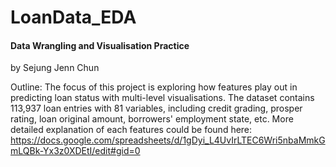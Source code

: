 # LoanData_EDA
#### Data Wrangling and Visualisation Practice
by Sejung Jenn Chun

Outline:
The focus of this project is exploring how features play out in predicting loan status with multi-level visualisations. The dataset contains 113,937 loan entries with 81 variables, including credit grading, prosper rating, loan original amount, borrowers' employment state, etc. More detailed explanation of each features could be found here: https://docs.google.com/spreadsheets/d/1gDyi_L4UvIrLTEC6Wri5nbaMmkGmLQBk-Yx3z0XDEtI/edit#gid=0
